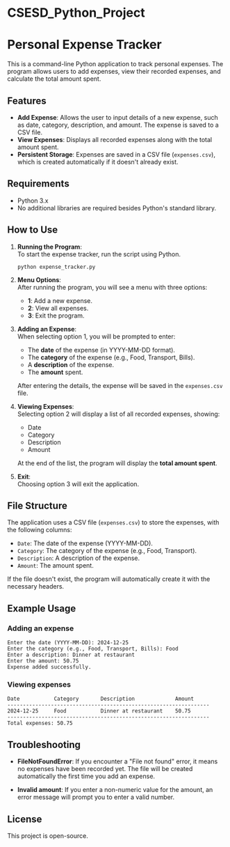 # CSESD_Python_Project
# Personal Expense Tracker

This is a command-line Python application to track personal expenses. The program allows users to add expenses, view their recorded expenses, and calculate the total amount spent.

## Features

- **Add Expense**: Allows the user to input details of a new expense, such as date, category, description, and amount. The expense is saved to a CSV file.
- **View Expenses**: Displays all recorded expenses along with the total amount spent.
- **Persistent Storage**: Expenses are saved in a CSV file (`expenses.csv`), which is created automatically if it doesn't already exist.

## Requirements

- Python 3.x
- No additional libraries are required besides Python's standard library.

## How to Use

1. **Running the Program**:  
   To start the expense tracker, run the script using Python.  
   ```
   python expense_tracker.py
   ```

2. **Menu Options**:  
   After running the program, you will see a menu with three options:
   - **1**: Add a new expense.
   - **2**: View all expenses.
   - **3**: Exit the program.

3. **Adding an Expense**:  
   When selecting option 1, you will be prompted to enter:
   - The **date** of the expense (in YYYY-MM-DD format).
   - The **category** of the expense (e.g., Food, Transport, Bills).
   - A **description** of the expense.
   - The **amount** spent.

   After entering the details, the expense will be saved in the `expenses.csv` file.

4. **Viewing Expenses**:  
   Selecting option 2 will display a list of all recorded expenses, showing:
   - Date
   - Category
   - Description
   - Amount

   At the end of the list, the program will display the **total amount spent**.

5. **Exit**:  
   Choosing option 3 will exit the application.

## File Structure

The application uses a CSV file (`expenses.csv`) to store the expenses, with the following columns:
- `Date`: The date of the expense (YYYY-MM-DD).
- `Category`: The category of the expense (e.g., Food, Transport).
- `Description`: A description of the expense.
- `Amount`: The amount spent.

If the file doesn't exist, the program will automatically create it with the necessary headers.

## Example Usage

### Adding an expense
```
Enter the date (YYYY-MM-DD): 2024-12-25
Enter the category (e.g., Food, Transport, Bills): Food
Enter a description: Dinner at restaurant
Enter the amount: 50.75
Expense added successfully.
```

### Viewing expenses
```
Date           Category       Description             Amount    
-----------------------------------------------------------------
2024-12-25     Food           Dinner at restaurant    50.75     
-----------------------------------------------------------------
Total expenses: 50.75
```

## Troubleshooting

- **FileNotFoundError**: If you encounter a "File not found" error, it means no expenses have been recorded yet. The file will be created automatically the first time you add an expense.
  
- **Invalid amount**: If you enter a non-numeric value for the amount, an error message will prompt you to enter a valid number.

## License

This project is open-source.
